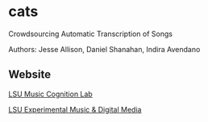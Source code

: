# cats
Crowdsourcing Automatic Transcription of Songs

Authors:
Jesse Allison, Daniel Shanahan, Indira Avendano

## Website

[LSU Music Cognition Lab](https://musiccog.lsu.edu/)

[LSU Experimental Music & Digital Media](https://emdm.music.lsu.edu)

